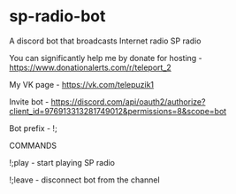 # sp-radio-bot
A discord bot that broadcasts Internet radio SP radio

You can significantly help me by donate for hosting - https://www.donationalerts.com/r/teleport_2

My VK page - https://vk.com/telepuzik1

Invite bot - https://discord.com/api/oauth2/authorize?client_id=976913313281749012&permissions=8&scope=bot

Bot prefix - !;


COMMANDS

!;play - start playing SP radio

!;leave - disconnect bot from the channel
